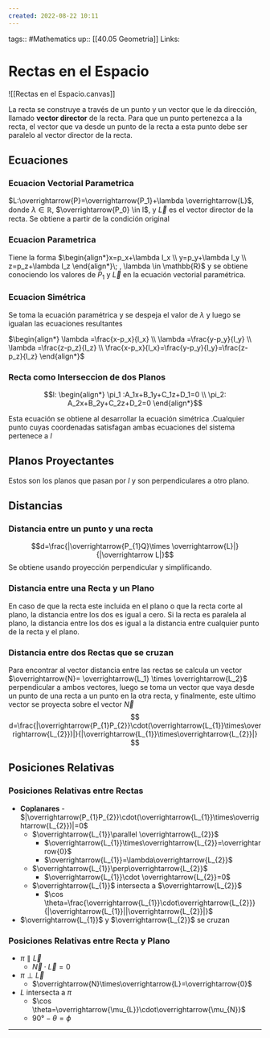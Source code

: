```yaml
---
created: 2022-08-22 10:11
---
```

tags:: #Mathematics 
up:: [[40.05 Geometria]]
Links: 
# Rectas en el Espacio
![[Rectas en el Espacio.canvas]]

La recta se construye a través de un punto y un vector que le da dirección, llamado **vector director** de la recta. Para que un punto pertenezca a la recta, el vector que va desde un punto de la recta a esta punto debe ser paralelo al vector director de la recta.

## Ecuaciones
### Ecuacion Vectorial Parametrica
$L:\overrightarrow{P}=\overrightarrow{P_1}+\lambda \overrightarrow{L}$, donde $\lambda \in \mathbb{R}$, $\overrightarrow{P_0} \in l$, y $\overrightarrow{L}$ es el vector director de la recta. Se obtiene a partir de la condición original

### Ecuacion Parametrica
Tiene la forma $\begin{align*}x=p_x+\lambda l_x \\ y=p_y+\lambda l_y \\ z=p_z+\lambda l_z \end{align*}\; , \lambda \in \mathbb{R}$ y se obtiene conociendo los valores de $P_{1}$ y $\overrightarrow L$ en la ecuación vectorial paramétrica.

### Ecuacion Simétrica
Se toma la ecuación paramétrica y se despeja el valor de $\lambda$ y luego se igualan las ecuaciones resultantes

$\begin{align*} \lambda =\frac{x-p_x}{l_x} \\ \lambda =\frac{y-p_y}{l_y} \\ \lambda =\frac{z-p_z}{l_z} \\ \frac{x-p_x}{l_x}=\frac{y-p_y}{l_y}=\frac{z-p_z}{l_z} \end{align*}$
### Recta como Interseccion de dos Planos
$$l: \begin{align*}
\pi_1 :A_1x+B_1y+C_1z+D_1=0 \\ \pi_2: A_2x+B_2y+C_2z+D_2=0
\end{align*}$$

Esta ecuación se obtiene al desarrollar la ecuación simétrica .Cualquier punto cuyas coordenadas satisfagan ambas ecuaciones del sistema pertenece a $l$

## Planos Proyectantes
Estos son los planos que pasan por $l$ y son perpendiculares a otro plano.

## Distancias
### Distancia entre un punto y una recta
$$d=\frac{|\overrightarrow{P_{1}Q}\times \overrightarrow{L}|}{|\overrightarrow L|}$$
Se obtiene usando proyección perpendicular y simplificando.

### Distancia entre una Recta y un Plano
En caso de que la recta este incluida en el plano o que la recta corte al plano, la distancia entre los dos es igual a cero. Si la recta es paralela al plano, la distancia entre los dos es igual a la distancia entre cualquier punto de la recta y el plano.

### Distancia entre dos Rectas que se cruzan
Para encontrar al vector distancia entre las rectas se calcula un vector $\overrightarrow{N}= \overrightarrow{L_1} \times \overrightarrow{L_2}$ perpendicular a ambos vectores, luego se toma un vector que vaya desde un punto de una recta a un punto en la otra recta, y finalmente, este ultimo vector se proyecta sobre el vector $\overrightarrow{N}$ $$
d=\frac{|\overrightarrow{P_{1}P_{2}}\cdot(\overrightarrow{L_{1}}\times\overrightarrow{L_{2}})|}{|\overrightarrow{L_{1}}\times\overrightarrow{L_{2}}|}
$$
## Posiciones Relativas
### Posiciones Relativas entre Rectas
- **Coplanares** - $|\overrightarrow{P_{1}P_{2}}\cdot(\overrightarrow{L_{1}}\times\overrightarrow{L_{2}})|=0$
	- $\overrightarrow{L_{1}}\parallel \overrightarrow{L_{2}}$
		- $\overrightarrow{L_{1}}\times\overrightarrow{L_{2}}=\overrightarrow{0}$
		- $\overrightarrow{L_{1}}=\lambda\overrightarrow{L_{2}}$
	- $\overrightarrow{L_{1}}\perp\overrightarrow{L_{2}}$
		- $\overrightarrow{L_{1}}\cdot \overrightarrow{L_{2}}=0$
	- $\overrightarrow{L_{1}}$ intersecta a $\overrightarrow{L_{2}}$
		- $\cos \theta=\frac{\overrightarrow{L_{1}}\cdot\overrightarrow{L_{2}}}{|\overrightarrow{L_{1}}||\overrightarrow{L_{2}}|}$
- $\overrightarrow{L_{1}}$ y $\overrightarrow{L_{2}}$ se cruzan

### Posiciones Relativas entre Recta y Plano
- $\pi \parallel \overrightarrow{L}$
	- $\overrightarrow{N}\cdot \overrightarrow{L}=0$
- $\pi \perp \overrightarrow{L}$
	- $\overrightarrow{N}\times\overrightarrow{L}=\overrightarrow{0}$
- $L$ intersecta a $\pi$
	- $\cos \theta=\overrightarrow{\mu_{L}}\cdot\overrightarrow{\mu_{N}}$
	- $90°-\theta=\phi$
___

